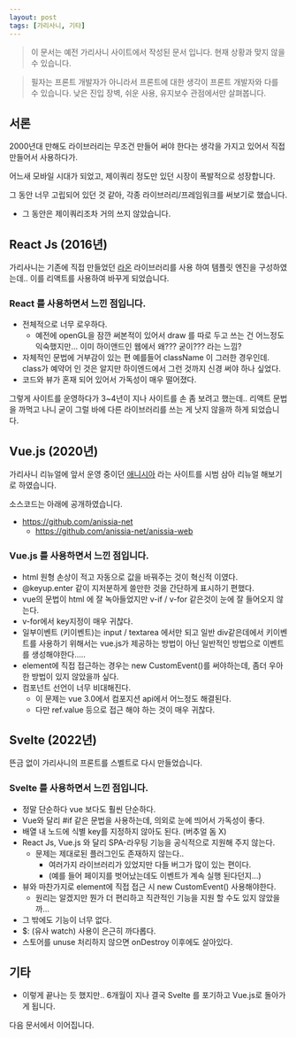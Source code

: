```yaml
---
layout: post
tags: [가리사니, 기타]
---
```


> 이 문서는 예전 가리사니 사이트에서 작성된 문서 입니다.
현재 상황과 맞지 않을 수 있습니다.

> 필자는 프론트 개발자가 아니라서 프론트에 대한 생각이 프론트 개발자와 다를 수 있습니다.
낮은 진입 장벽, 쉬운 사용, 유지보수 관점에서만 살펴봅니다.

## 서론

2000년대 만해도 라이브러리는 무조건 만들어 써야 한다는 생각을 가지고 있어서 직접 만들어서 사용하다가.

어느새 모바일 시대가 되었고, 제이쿼리 정도만 있던 시장이 폭발적으로 성장합니다.

그 동안 너무 고립되어 있던 것 같아, 각종 라이브러리/프레임워크를 써보기로 했습니다.
- 그 동안은 제이쿼리조차 거의 쓰지 않았습니다.

## React Js (2016년)
가리사니는 기존에 직접 만들었던 [라온](https://github.com/saro-lab/deprecated-javascript-lib/tree/main/raon) 라이브러리를 사용 하여 템플릿 엔진을 구성하였는데.. 이를 리액트를 사용하여 바꾸게 되었습니다.

### React 를 사용하면서 느낀 점입니다.
- 전체적으로 너무 로우하다.
    - 예전에 openGL을 잠깐 써본적이 있어서 draw 를 따로 두고 쓰는 건 어느정도 익숙했지만... 이미 하이앤드인 웹에서 왜??? 굳이??? 라는 느낌?
- 자체적인 문법에 거부감이 있는 편 예를들어 className 이 그러한 경우인데. class가 예약어 인 것은 알지만 하이엔드에서 그런 것까지 신경 써야 하나 싶었다.
- 코드와 뷰가 혼재 되어 있어서 가독성이 매우 떨어졌다.

그렇게 사이트를 운영하다가 3~4년이 지나 사이트를 손 좀 보려고 했는데.. 리액트 문법을 까먹고 나니 굳이 그럴 바에 다른 라이브러리를 쓰는 게 낫지 않을까 하게 되었습니다.

## Vue.js (2020년)
가리사니 리뉴얼에 앞서 운영 중이던 [애니시아](https://anissia.net) 라는 사이트를 시범 삼아 리뉴얼 해보기로 하였습니다.

소스코드는 아래에 공개하였습니다.
- https://github.com/anissia-net
    - https://github.com/anissia-net/anissia-web

### Vue.js 를 사용하면서 느낀 점입니다.
- html 원형 손상이 적고 자동으로 값을 바꿔주는 것이 혁신적 이였다.
- @keyup.enter 같이 지저분하게 쓸만한 것을 간단하게 표시하기 편했다.
- vue의 문법이 html 에 잘 녹아들었지만 v-if / v-for 같은것이 눈에 잘 들어오지 않는다.
- v-for에서 key지정이 매우 귀찮다.
- 일부이벤트 (키이벤트)는 input / textarea 에서만 되고 일반 div같은데에서 키이벤트를 사용하기 위해서는 vue.js가 제공하는 방법이 아닌 일반적인 방법으로 이벤트를 생성해야한다.....
- element에 직접 접근하는 경우는 new CustomEvent()를 써야하는데, 좀더 우아한 방법이 있지 않았을까 싶다.
- 컴포넌트 선언이 너무 비대해진다. 
    - 이 문제는 vue 3.0에서 컴포지션 api에서 어느정도 해결된다.
    - 다만 ref.value 등으로 접근 해야 하는 것이 매우 귀찮다.

## Svelte (2022년)
뜬금 없이 가리사니의 프론트를 스벨트로 다시 만들었습니다.

### Svelte  를 사용하면서 느낀 점입니다.
- 정말 단순하다 vue 보다도 훨씬 단순하다.
- Vue와 달리 #if 같은 문법을 사용하는데, 의외로 눈에 띄어서 가독성이 좋다.
- 배열 내 노드에 식별 key를 지정하지 않아도 된다. (버추얼 돔 X)
- React Js, Vue.js 와 달리 SPA-라우팅 기능을 공식적으로 지원해 주지 않는다.
    - 문제는 제대로된 플러그인도 존재하지 않는다..
        - 여러가지 라이브러리가 있었지만 다들 버그가 많이 있는 편이다.
        - (예를 들어 페이지를 벗어났는데도 이벤트가 계속 실행 된다던지...)
- 뷰와 마찬가지로 element에 직접 접근 시 new CustomEvent() 사용해야한다.
    - 원리는 알겠지만 뭔가 더 편리하고 직관적인 기능을 지원 할 수도 있지 않았을까...
- 그 밖에도 기능이 너무 없다.
- $: (유사 watch) 사용이 은근히 까다롭다.
- 스토어를 unuse 처리하지 않으면 onDestroy 이후에도 살아있다.


## 기타
- 이렇게 끝나는 듯 했지만.. 6개월이 지나 결국 Svelte 를 포기하고 Vue.js로 돌아가게 됩니다.

다음 문서에서 이어집니다.